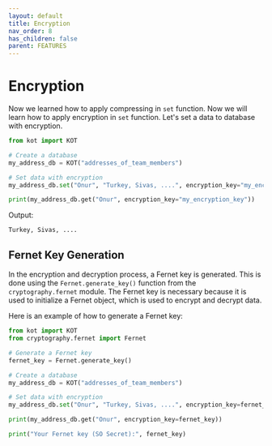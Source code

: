```yaml
---
layout: default
title: Encryption
nav_order: 8
has_children: false
parent: FEATURES
---
```


# Encryption
Now we learned how to apply compressing in `set` function. Now we will learn how to apply encryption in `set` function. Let's set a data to database with encryption.


```python
from kot import KOT

# Create a database
my_address_db = KOT("addresses_of_team_members")

# Set data with encryption
my_address_db.set("Onur", "Turkey, Sivas, ....", encryption_key="my_encryption_key")

print(my_address_db.get("Onur", encryption_key="my_encryption_key"))
```

Output:

```console
Turkey, Sivas, ....
```

## Fernet Key Generation

In the encryption and decryption process, a Fernet key is generated. This is done using the `Fernet.generate_key()` function from the `cryptography.fernet` module. The Fernet key is necessary because it is used to initialize a Fernet object, which is used to encrypt and decrypt data.

Here is an example of how to generate a Fernet key:

```python
from kot import KOT
from cryptography.fernet import Fernet

# Generate a Fernet key
fernet_key = Fernet.generate_key()

# Create a database
my_address_db = KOT("addresses_of_team_members")

# Set data with encryption
my_address_db.set("Onur", "Turkey, Sivas, ....", encryption_key=fernet_key)

print(my_address_db.get("Onur", encryption_key=fernet_key))

print("Your Fernet key (SO Secret):", fernet_key)
```
